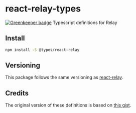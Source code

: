 # react-relay-types

[![Greenkeeper badge](https://badges.greenkeeper.io/graphcool/react-relay-types.svg)](https://greenkeeper.io/)
Typescript definitions for Relay

## Install

```sh
npm install -S @types/react-relay
```

## Versioning

This package follows the same versioning as [react-relay](https://github.com/facebook/relay).

## Credits

The original version of these definitions is based on [this gist](https://gist.github.com/guncha/c5425166a18123995898).
